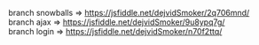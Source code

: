 branch snowballs => https://jsfiddle.net/dejvidSmoker/2q706mnd/ </br>
branch ajax      => https://jsfiddle.net/dejvidSmoker/9u8ypq7g/ </br>
branch login     => https://jsfiddle.net/dejvidSmoker/n70f2ttq/

